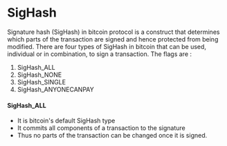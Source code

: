 # SigHash
Signature hash (SigHash) in bitcoin protocol is a construct that determines which parts of the transaction are signed and hence protected from being modified. 
There are four types of SigHash in bitcoin that can be used, individual or in combination, to sign a transaction. The flags are :
1. SigHash_ALL
2. SigHash_NONE
3. SigHash_SINGLE
4. SigHash_ANYONECANPAY

#### SigHash_ALL
- It is bitcoin's default SigHash type
- It commits all components of a transaction to the signature
- Thus no parts of the transaction can be changed once it is signed. 